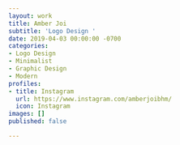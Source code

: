 ```yaml
---
layout: work
title: Amber Joi
subtitle: 'Logo Design '
date: 2019-04-03 00:00:00 -0700
categories:
- Logo Design
- Minimalist
- Graphic Design
- Modern
profiles:
- title: Instagram
  url: https://www.instagram.com/amberjoibhm/
  icon: Instagram
images: []
published: false

---
```

